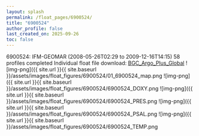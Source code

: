 ```yaml
---
layout: splash
permalink: /float_pages/6900524/
title: "6900524"
author_profile: false
last_created_on: 2025-09-26
toc: false
---
```

 
6900524: IFM-GEOMAR (2008-05-26T02:29 to 2009-12-16T14:15)
58 profiles completed
Individual float file download: [BGC_Argo_Plus_Global](https://ftp.soest.hawaii.edu/bgc_argo_plus/Individual_Floats/outliers_removed/6900524_Sprof_processed.nc)
![img-png]({{ site.url }}{{ site.baseurl }}/assets/images/float_figures/6900524/01_6900524_map.png
![img-png]({{ site.url }}{{ site.baseurl }}/assets/images/float_figures/6900524/6900524_DOXY.png
![img-png]({{ site.url }}{{ site.baseurl }}/assets/images/float_figures/6900524/6900524_PRES.png
![img-png]({{ site.url }}{{ site.baseurl }}/assets/images/float_figures/6900524/6900524_PSAL.png
![img-png]({{ site.url }}{{ site.baseurl }}/assets/images/float_figures/6900524/6900524_TEMP.png
